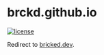 # brckd.github.io

[![license](https://custom-icon-badges.demolab.com/github/license/brckd/brckd.github.io?logo=law)](LICENSE.md)

Redirect to [bricked.dev](https://bricked.dev).
